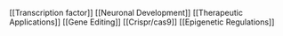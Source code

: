 [[Transcription factor]]
[[Neuronal Development]]
[[Therapeutic Applications]]
[[Gene Editing]]
[[Crispr/cas9]]
[[Epigenetic Regulations]]
